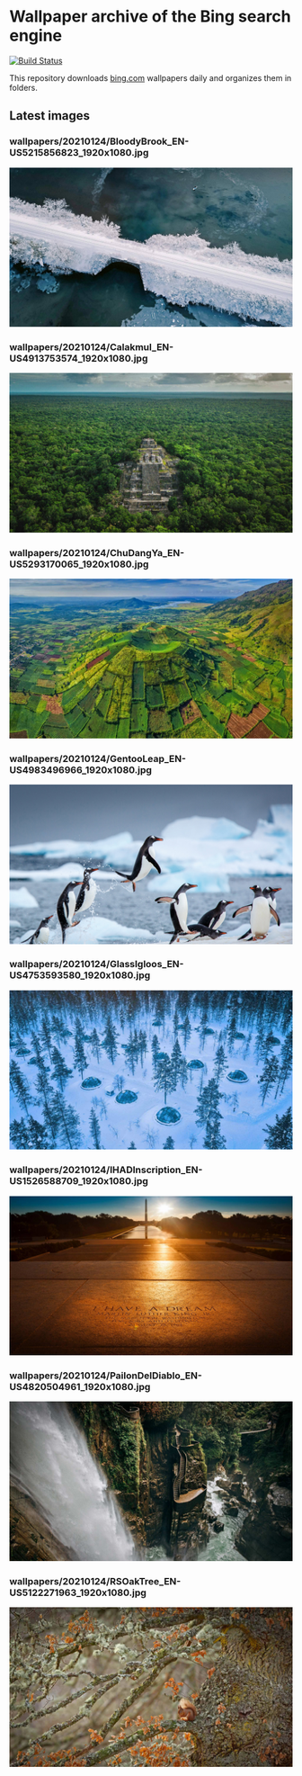 # Wallpaper archive of the Bing search engine

[![Build Status](https://travis-ci.org/kijart/bing-daily-images-dl.svg?branch=wallpapers)](https://travis-ci.org/kijart/bing-daily-images-dl)

This repository downloads [bing.com](https://www.bing.com) wallpapers daily and organizes them in folders.

## Latest images

<!-- Wallpapers -->

### wallpapers/20210124/BloodyBrook_EN-US5215856823_1920x1080.jpg

![wallpapers/20210124/BloodyBrook_EN-US5215856823_1920x1080.jpg](wallpapers/20210124/BloodyBrook_EN-US5215856823_1920x1080.jpg)

### wallpapers/20210124/Calakmul_EN-US4913753574_1920x1080.jpg

![wallpapers/20210124/Calakmul_EN-US4913753574_1920x1080.jpg](wallpapers/20210124/Calakmul_EN-US4913753574_1920x1080.jpg)

### wallpapers/20210124/ChuDangYa_EN-US5293170065_1920x1080.jpg

![wallpapers/20210124/ChuDangYa_EN-US5293170065_1920x1080.jpg](wallpapers/20210124/ChuDangYa_EN-US5293170065_1920x1080.jpg)

### wallpapers/20210124/GentooLeap_EN-US4983496966_1920x1080.jpg

![wallpapers/20210124/GentooLeap_EN-US4983496966_1920x1080.jpg](wallpapers/20210124/GentooLeap_EN-US4983496966_1920x1080.jpg)

### wallpapers/20210124/GlassIgloos_EN-US4753593580_1920x1080.jpg

![wallpapers/20210124/GlassIgloos_EN-US4753593580_1920x1080.jpg](wallpapers/20210124/GlassIgloos_EN-US4753593580_1920x1080.jpg)

### wallpapers/20210124/IHADInscription_EN-US1526588709_1920x1080.jpg

![wallpapers/20210124/IHADInscription_EN-US1526588709_1920x1080.jpg](wallpapers/20210124/IHADInscription_EN-US1526588709_1920x1080.jpg)

### wallpapers/20210124/PailonDelDiablo_EN-US4820504961_1920x1080.jpg

![wallpapers/20210124/PailonDelDiablo_EN-US4820504961_1920x1080.jpg](wallpapers/20210124/PailonDelDiablo_EN-US4820504961_1920x1080.jpg)

### wallpapers/20210124/RSOakTree_EN-US5122271963_1920x1080.jpg

![wallpapers/20210124/RSOakTree_EN-US5122271963_1920x1080.jpg](wallpapers/20210124/RSOakTree_EN-US5122271963_1920x1080.jpg)

